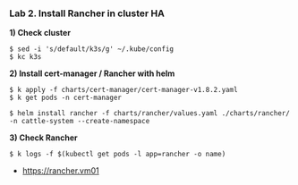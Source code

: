 ### Lab 2. Install Rancher in cluster HA

**1) Check cluster**

~~~
$ sed -i 's/default/k3s/g' ~/.kube/config
$ kc k3s
~~~

**2) Install cert-manager / Rancher with helm**

~~~
$ k apply -f charts/cert-manager/cert-manager-v1.8.2.yaml
$ k get pods -n cert-manager

$ helm install rancher -f charts/rancher/values.yaml ./charts/rancher/ -n cattle-system --create-namespace
~~~

**3) Check Rancher**

~~~
$ k logs -f $(kubectl get pods -l app=rancher -o name)
~~~
- https://rancher.vm01
